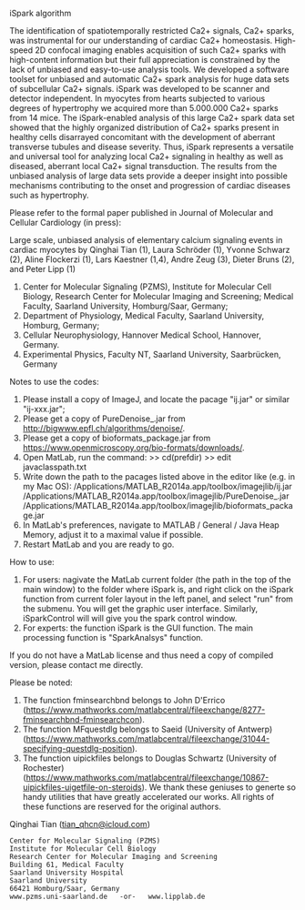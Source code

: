 iSpark algorithm

The identification of spatiotemporally restricted Ca2+ signals, Ca2+ sparks, was instrumental for our understanding of cardiac Ca2+ homeostasis. High-speed 2D confocal imaging enables acquisition of such Ca2+ sparks with high-content information but their full appreciation is constrained by the lack of unbiased and easy-to-use analysis tools. We developed a software toolset for unbiased and automatic Ca2+ spark analysis for huge data sets of subcellular Ca2+ signals. iSpark was developed to be scanner and detector independent. In myocytes from hearts subjected to various degrees of hypertrophy we acquired more than 5.000.000 Ca2+ sparks from 14 mice. The iSpark-enabled analysis of this large Ca2+ spark data set showed that the highly organized distribution of Ca2+ sparks present in healthy cells disarrayed concomitant with the development of aberrant transverse tubules and disease severity. Thus, iSpark represents a versatile and universal tool for analyzing local Ca2+ signaling in healthy as well as diseased, aberrant local Ca2+ signal transduction. The results from the unbiased analysis of large data sets provide a deeper insight into possible mechanisms contributing to the onset and progression of cardiac diseases such as hypertrophy.

Please refer to the formal paper published in Journal of Molecular and Cellular Cardiology (in press):

  Large scale, unbiased analysis of elementary calcium signaling events in cardiac myocytes
  by Qinghai Tian (1), Laura Schröder (1), Yvonne Schwarz (2), Aline Flockerzi (1), Lars Kaestner (1,4), Andre Zeug (3), Dieter Bruns (2), and Peter Lipp (1)
  1. Center for Molecular Signaling (PZMS), Institute for Molecular Cell Biology, Research Center for  Molecular Imaging and Screening; Medical Faculty, Saarland University, Homburg/Saar, Germany;
  2. Department of Physiology, Medical Faculty, Saarland University, Homburg, Germany; 
  3. Cellular Neurophysiology, Hannover Medical School, Hannover, Germany.
  4. Experimental Physics, Faculty NT, Saarland University, Saarbrücken, Germany



Notes to use the codes:
  1. Please install a copy of ImageJ, and locate the pacage "ij.jar" or similar "ij-xxx.jar";
  2. Please get a copy of PureDenoise_.jar from http://bigwww.epfl.ch/algorithms/denoise/.
  3. Please get a copy of bioformats_package.jar from https://www.openmicroscopy.org/bio-formats/downloads/.
  4. Open MatLab, run the command:
    >> cd(prefdir)
    >> edit javaclasspath.txt
  5. Write down the path to the pacages listed above in the editor like (e.g. in my Mac OS):
      /Applications/MATLAB_R2014a.app/toolbox/imagejlib/ij.jar
      /Applications/MATLAB_R2014a.app/toolbox/imagejlib/PureDenoise_.jar
      /Applications/MATLAB_R2014a.app/toolbox/imagejlib/bioformats_package.jar
  6. In MatLab's preferences, navigate to MATLAB / General / Java Heap Memory, adjust it to a maximal value if possible.
  7. Restart MatLab and you are ready to go.



How to use:
  1. For users: nagivate the MatLab current folder (the path in the top of the main window) to the folder where iSpark is, and right click on the iSpark function from current foler layout in the left panel, and select "run" from the submenu. You will get the graphic user interface. Similarly, iSparkControl will will give you the spark control window.
  2. For experts: the function iSpark is the GUI function. The main processing function is "SparkAnalsys" function.


If you do not have a MatLab license and thus need a copy of compiled version, please contact me directly.



Please be noted:
  1. The function fminsearchbnd belongs to John D'Errico (https://www.mathworks.com/matlabcentral/fileexchange/8277-fminsearchbnd-fminsearchcon).
  2. The function MFquestdlg belongs to Saeid (University of Antwerp) (https://www.mathworks.com/matlabcentral/fileexchange/31044-specifying-questdlg-position).
  3. The function uipickfiles belongs to Douglas Schwartz (University of Rochester) (https://www.mathworks.com/matlabcentral/fileexchange/10867-uipickfiles-uigetfile-on-steroids).
  We thank these geniuses to generte so handy utilities that have greatly accelerated our works. All rights of these functions are reserved for the original authors.



Qinghai Tian (tian_qhcn@icloud.com)

	Center for Molecular Signaling (PZMS)
	Institute for Molecular Cell Biology
	Research Center for Molecular Imaging and Screening
	Building 61, Medical Faculty
	Saarland University Hospital
	Saarland University
	66421 Homburg/Saar, Germany
	www.pzms.uni-saarland.de   -or-   www.lipplab.de
